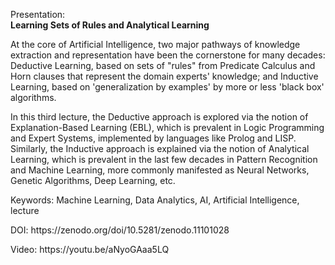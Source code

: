 Presentation:<br/>
<b>Learning Sets of Rules and Analytical Learning</b>

<p>At the core of Artificial Intelligence, two major pathways of knowledge extraction and representation have been the cornerstone for many decades: Deductive Learning, based on sets of "rules" from Predicate Calculus and Horn clauses that represent the domain experts' knowledge; and Inductive Learning, based on 'generalization by examples' by more or less 'black box' algorithms.</p>
<p>In this third lecture, the Deductive approach is explored via the notion of Explanation-Based Learning (EBL), which is prevalent in Logic Programming and Expert Systems, implemented by languages like Prolog and LISP. Similarly, the Inductive approach is explained via the notion of Analytical Learning, which is prevalent in the last few decades in Pattern Recognition and Machine Learning, more commonly manifested as Neural Networks, Genetic Algorithms, Deep Learning, etc.</p>
<p>Keywords: Machine Learning, Data Analytics, AI, Artificial Intelligence, lecture</p>
<p>DOI: https://zenodo.org/doi/10.5281/zenodo.11101028</p>
<p>Video: https://youtu.be/aNyoGAaa5LQ</p>
